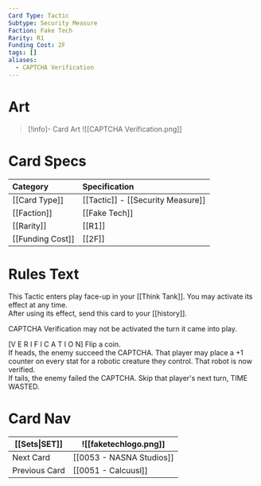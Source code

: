 ```yaml
---
Card Type: Tactic
Subtype: Security Measure
Faction: Fake Tech
Rarity: R1
Funding Cost: 2F
tags: []
aliases:
  - CAPTCHA Verification
---
```

# Art

> [!info]- Card Art
> ![[CAPTCHA Verification.png]]

# Card Specs

| Category | Specification| 
| :--- | :--- |
| [[Card Type]] | [[Tactic]] - [[Security Measure]] |
| [[Faction]] | [[Fake Tech]] |  
| [[Rarity]] | [[R1]] |  
| [[Funding Cost]] | [[2F]] |  

# Rules Text  

This Tactic enters play face-up in your [[Think Tank]]. You may activate its effect at any time.  
After using its effect, send this card to your [[history]].  

CAPTCHA Verification may not be activated the turn it came into play.  

[V E R I F I C A T I O N] Flip a coin.  
If heads, the enemy succeed the CAPTCHA. That player may place a +1 counter on every stat for a robotic creature they control. That robot is now verified.  
If tails, the enemy failed the CAPTCHA. Skip that player's next turn, TIME WASTED.   

# Card Nav

| [[Sets\|SET]]           | ![[faketechlogo.png]]          |
| ------------- | ------------------------------ |
| Next Card     | [[0053 - NASNA Studios]] |
| Previous Card | [[0051 - Calcuusl]]         |


